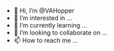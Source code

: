 - 👋 Hi, I’m @VAHopper
- 👀 I’m interested in ...
- 🌱 I’m currently learning ...
- 💞️ I’m looking to collaborate on ...
- 📫 How to reach me ...

<!---
VAHopper/VAHopper is a ✨ special ✨ repository because its `README.md` (this file) appears on your GitHub profile.
You can click the Preview link to take a look at your changes.d
--->
